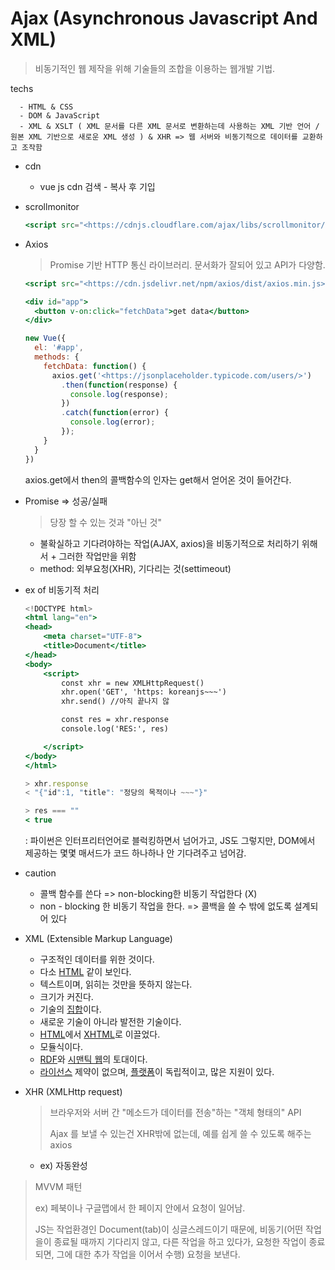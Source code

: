 # Ajax \(Asynchronous Javascript And XML\)

> 비동기적인 웹 제작을 위해 기술들의 조합을 이용하는 웹개발 기법.

techs

```text
  - HTML & CSS
  - DOM & JavaScript
  - XML & XSLT ( XML 문서를 다른 XML 문서로 변환하는데 사용하는 XML 기반 언어 /
원본 XML 기반으로 새로운 XML 생성 ) & XHR => 웹 서버와 비동기적으로 데이터를 교환하고 조작함
```

* cdn
  * vue js cdn 검색 - 복사 후 기입
* scrollmonitor

  ```jsx
  <script src="<https://cdnjs.cloudflare.com/ajax/libs/scrollmonitor/1.2.0/scrollMonitor.js>" ></script>
  ```

* Axios

  > Promise 기반 HTTP 통신 라이브러리. 문서화가 잘되어 있고 API가 다양함.

  ```jsx
  <script src="<https://cdn.jsdelivr.net/npm/axios/dist/axios.min.js>"></script>
  ```

  ```jsx
  <div id="app">
    <button v-on:click="fetchData">get data</button>
  </div>
  ```

  ```jsx
  new Vue({
    el: '#app',
    methods: {
      fetchData: function() {
        axios.get('<https://jsonplaceholder.typicode.com/users/>')
          .then(function(response) {
            console.log(response);
          })
          .catch(function(error) {
            console.log(error);
          });
      }
    }
  })
  ```

  axios.get에서 then의 콜백함수의 인자는 get해서 얻어온 것이 들어간다.

* Promise =&gt; 성공/실패

  > 당장 할 수 있는 것과 "아닌 것"

  * 불확실하고 기다려야하는 작업\(AJAX, axios\)을 비동기적으로 처리하기 위해서 + 그러한 작업만을 위함
  * method: 외부요청\(XHR\), 기다리는 것\(settimeout\)

* ex of 비동기적 처리

  ```jsx
  <!DOCTYPE html>
  <html lang="en">
  <head>
      <meta charset="UTF-8">
      <title>Document</title>
  </head>
  <body>
      <script>
          const xhr = new XMLHttpRequest()
          xhr.open('GET', 'https: koreanjs~~~')
          xhr.send() //아직 끝나지 않

          const res = xhr.response
          console.log('RES:', res)

      </script>
  </body>
  </html>
  ```

  ```jsx
  > xhr.response
  < "{"id":1, "title": "정당의 목적이나 ~~~"}"

  > res === ""
  < true
  ```

  : 파이썬은 인터프리터언어로 블럭킹하면서 넘어가고, JS도 그렇지만, DOM에서 제공하는 몇몇 매서드가 코드 하나하나 안 기다려주고 넘어감.

* caution
  * 콜백 함수를 쓴다 =&gt; non-blocking한 비동기 작업한다 \(X\)
  * non - blocking 한 비동기 작업을 한다. =&gt; 콜백을 쓸 수 밖에 없도록 설계되어 있다
* XML \(Extensible Markup Language\)
  * 구조적인 데이터를 위한 것이다.
  * 다소 [HTML](https://ko.wikipedia.org/wiki/HTML) 같이 보인다.
  * 텍스트이며, 읽히는 것만을 뜻하지 않는다.
  * 크기가 커진다.
  * 기술의 [집합](https://ko.wikipedia.org/wiki/집합)이다.
  * 새로운 기술이 아니라 발전한 기술이다.
  * [HTML](https://ko.wikipedia.org/wiki/HTML)에서 [XHTML](https://ko.wikipedia.org/wiki/XHTML)로 이끌었다.
  * 모듈식이다.
  * [RDF](https://ko.wikipedia.org/wiki/RDF)와 [시맨틱 웹](https://ko.wikipedia.org/wiki/시맨틱_웹)의 토대이다.
  * [라이선스](https://ko.wikipedia.org/wiki/라이선스) 제약이 없으며, [플랫폼](https://ko.wikipedia.org/wiki/플랫폼)이 독립적이고, 많은 지원이 있다.
* XHR \(XMLHttp request\)

  > 브라우저와 서버 간 "메소드가 데이터를 전송"하는 "객체 형태의" API
  >
  > Ajax 를 보낼 수 있는건 XHR밖에 없는데, 예를 쉽게 쓸 수 있도록 해주는 axios

  * ex\) 자동완성

> MVVM 패턴
>
> ex\) 페북이나 구글맵에서 한 페이지 안에서 요청이 일어남.
>
> JS는 작업환경인 Document\(tab\)이 싱글스레드이기 때문에, 비동기\(어떤 작업을이 종료될 때까지 기다리지 않고, 다른 작업을 하고 있다가, 요청한 작업이 종료되면, 그에 대한 추가 작업을 이어서 수행\) 요청을 보낸다.

